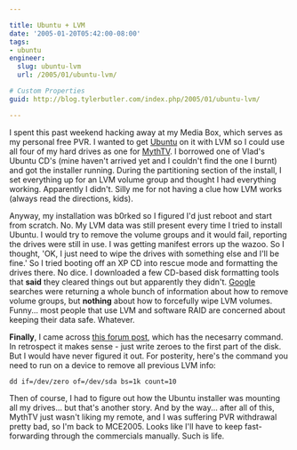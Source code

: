 ```yaml
---

title: Ubuntu + LVM
date: '2005-01-20T05:42:00-08:00'
tags:
- ubuntu
engineer:
  slug: ubuntu-lvm
  url: /2005/01/ubuntu-lvm/

# Custom Properties
guid: http://blog.tylerbutler.com/index.php/2005/01/ubuntu-lvm/

---
```


I spent this past weekend hacking away at my Media Box, which serves as my
personal free PVR. I wanted to get [Ubuntu][1] on it with LVM so I could use
all four of my hard drives as one for [MythTV][2]. I borrowed one of Vlad's
Ubuntu CD's (mine haven't arrived yet and I couldn't find the one I burnt) and
got the installer running. During the partitioning section of the install, I
set everything up for an LVM volume group and thought I had everything
working. Apparently I didn't. Silly me for not having a clue how LVM works
(always read the directions, kids).

Anyway, my installation was b0rked so I figured I'd just reboot and start from
scratch. No. My LVM data was still present every time I tried to install
Ubuntu. I would try to remove the volume groups and it would fail, reporting
the drives were still in use. I was getting manifest errors up the wazoo. So I
thought, 'OK, I just need to wipe the drives with something else and I'll be
fine.' So I tried booting off an XP CD into rescue mode and formatting the
drives there. No dice. I downloaded a few CD-based disk formatting tools that
**said** they cleared things out but apparently they didn't. [Google][3]
searches were returning a whole bunch of information about how to remove
volume groups, but **nothing** about how to forcefully wipe LVM volumes.
Funny... most people that use LVM and software RAID are concerned about
keeping their data safe. Whatever.

**Finally**, I came across [this forum post][4], which has the necesarry command. In retrospect it makes sense - just write zeroes to the first part of the disk. But I would have never figured it out. For posterity, here's the command you need to run on a device to remove all previous LVM info:
  
    dd if=/dev/zero of=/dev/sda bs=1k count=10

Then of course, I had to figure out how the Ubuntu installer was mounting all
my drives... but that's another story. And by the way... after all of this,
MythTV just wasn't liking my remote, and I was suffering PVR withdrawal pretty
bad, so I'm back to MCE2005. Looks like I'll have to keep fast-forwarding
through the commercials manually. Such is life.

   [1]: http://www.ubuntu-linux.org (Ubuntu, a Debian distro for the masses.  All the cool people do it.)
   [2]: http://mythtv.org (MythTV, the best PVR there is... if you can get it running...)
   [3]: http://www.google.com (Google, I still love you...)
   [4]: http://lists.suse.com/archive/suse-linux-e/2001-Nov/1413.html (Too bad I didn't come across this about 6 hours earlier...)

